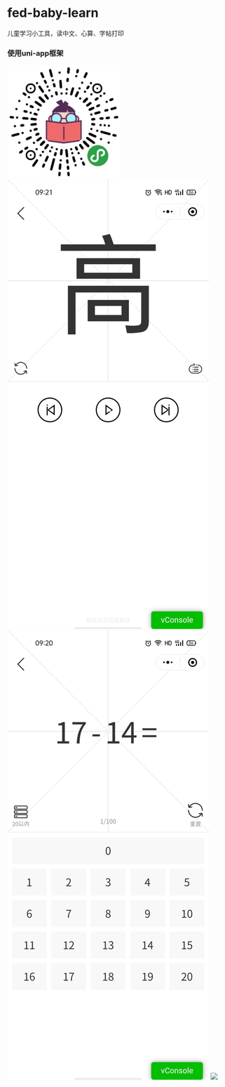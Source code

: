 # fed-baby-learn
儿童学习小工具，读中文、心算、字帖打印

### 使用uni-app框架

<img src='gh_fe9c7647a514_258.jpg'>

<img src='3701599182501_.pic.jpg'>

<img src='3711599182501_.pic.jpg'>

<img src='20210128.png.png'>

